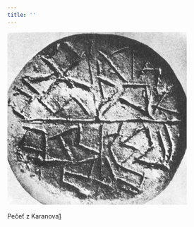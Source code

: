 ```yaml
---
title: ''
---
```


![032.jpg](./resources/032_fmt.jpeg)

Pečeť z Karanova[1](./resources/undefined)
